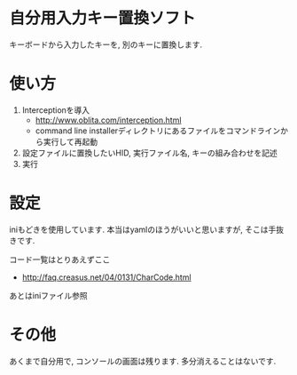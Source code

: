 # 自分用入力キー置換ソフト
キーボードから入力したキーを, 別のキーに置換します.

# 使い方
1. Interceptionを導入
   * http://www.oblita.com/interception.html
   * command line installerディレクトリにあるファイルをコマンドラインから実行して再起動
2. 設定ファイルに置換したいHID, 実行ファイル名, キーの組み合わせを記述
3. 実行

# 設定
iniもどきを使用しています.
本当はyamlのほうがいいと思いますが, そこは手抜きです.

コード一覧はとりあえずここ
* http://faq.creasus.net/04/0131/CharCode.html

あとはiniファイル参照

# その他
あくまで自分用で, コンソールの画面は残ります.
多分消えることはないです.